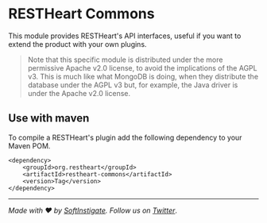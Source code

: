 
# RESTHeart Commons

This module provides RESTHeart's API interfaces, useful if you want to extend the product with your own plugins. 

> Note that this specific module is distributed under the more permissive Apache v2.0 license, to avoid the implications of the AGPL v3. This is much like what MongoDB is doing, when they distribute the database under the AGPL v3 but, for example, the Java driver is under the Apache v2.0 license.

## Use with maven

To compile a RESTHeart's plugin add the following dependency to your Maven POM.

```
<dependency>
    <groupId>org.restheart</groupId>
    <artifactId>restheart-commons</artifactId>
    <version>Tag</version>
</dependency>
```

<hr />

_Made with :heart: by [SoftInstigate](http://www.softinstigate.com/). Follow us on [Twitter](https://twitter.com/softinstigate)_.


